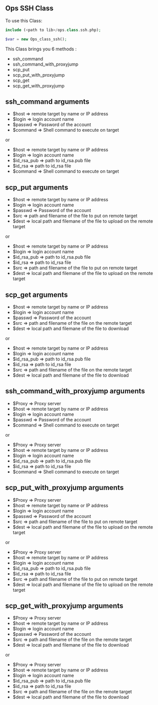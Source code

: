 ## Ops SSH Class

To use this Class:

```php
include (<path to lib>/ops.class.ssh.php);

$var = new Ops_class_ssh();
```

This Class brings you 6 methods :
* ssh_command
* ssh_command_with_proxyjump
* scp_put
* scp_put_with_proxyjump
* scp_get
* scp_get_with_proxyjump

## ssh_command arguments

* $host                             => remote target by name or IP address
* $login                            => login account name
* $passwd                           => Password of the account
* $command                          => Shell command to execute on target

or 

* $host                             => remote target by name or IP address
* $login                            => login account name
* $id_rsa_pub                       => path to id_rsa.pub file
* $id_rsa                           => path to id_rsa file
* $command                          => Shell command to execute on target

## scp_put arguments

* $host                             => remote target by name or IP address
* $login                            => login account name
* $passwd                           => Password of the account
* $src                              => path and filename of the file to put on remote target
* $dest                             => local path and filemane of the file to upload on the remote target

or

* $host                             => remote target by name or IP address
* $login                            => login account name
* $id_rsa_pub                       => path to id_rsa.pub file
* $id_rsa                           => path to id_rsa file
* $src                              => path and filename of the file to put on remote target
* $dest                             => local path and filemane of the file to upload on the remote target

## scp_get arguments

* $host                             => remote target by name or IP address
* $login                            => login account name
* $passwd                           => Password of the account
* $src                              => path and filename of the file on the remote target
* $dest                             => local path and filemane of the file to download

or

* $host                             => remote target by name or IP address
* $login                            => login account name
* $id_rsa_pub                       => path to id_rsa.pub file
* $id_rsa                           => path to id_rsa file
* $src                              => path and filename of the file on the remote target
* $dest                             => local path and filemane of the file to download

## ssh_command_with_proxyjump arguments

* $Proxy                            => Proxy server
* $host                             => remote target by name or IP address
* $login                            => login account name
* $passwd                           => Password of the account
* $command                          => Shell command to execute on target

or

* $Proxy                            => Proxy server
* $host                             => remote target by name or IP address
* $login                            => login account name
* $id_rsa_pub                       => path to id_rsa.pub file
* $id_rsa                           => path to id_rsa file
* $command                          => Shell command to execute on target

## scp_put_with_proxyjump arguments

* $Proxy                            => Proxy server
* $host                             => remote target by name or IP address
* $login                            => login account name
* $passwd                           => Password of the account
* $src                              => path and filename of the file to put on remote target
* $dest                             => local path and filemane of the file to upload on the remote target

or

* $Proxy                            => Proxy server
* $host                             => remote target by name or IP address
* $login                            => login account name
* $id_rsa_pub                       => path to id_rsa.pub file
* $id_rsa                           => path to id_rsa file
* $src                              => path and filename of the file to put on remote target
* $dest                             => local path and filemane of the file to upload on the remote target

## scp_get_with_proxyjump arguments

* $Proxy                            => Proxy server
* $host                             => remote target by name or IP address
* $login                            => login account name
* $passwd                           => Password of the account
* $src                              => path and filename of the file on the remote target
* $dest                             => local path and filemane of the file to download

or

* $Proxy                            => Proxy server
* $host                             => remote target by name or IP address
* $login                            => login account name
* $id_rsa_pub                       => path to id_rsa.pub file
* $id_rsa                           => path to id_rsa file
* $src                              => path and filename of the file on the remote target
* $dest                             => local path and filemane of the file to download
